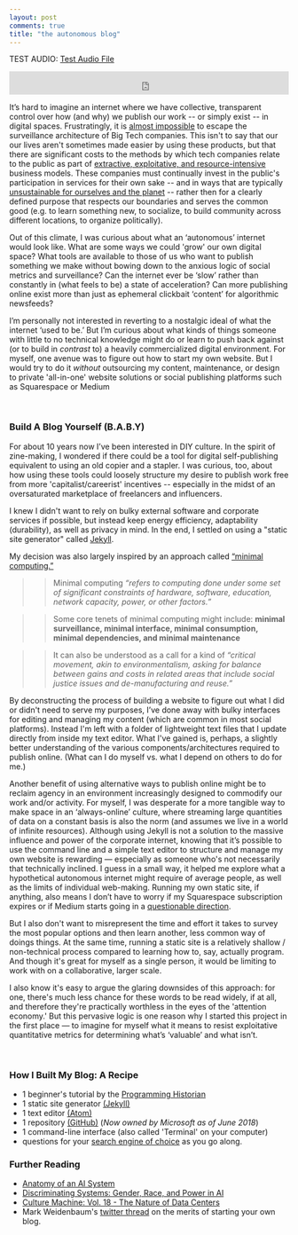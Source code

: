```yaml
---
layout: post
comments: true
title: "the autonomous blog"
---
```

TEST AUDIO: [Test Audio File](https://ia904704.us.archive.org/3/items/obj-287-side-b_202302/OBJ-287_SideB.mp3)

<iframe style="border: 0; width: 100%; height: 42px;" src="https://bandcamp.com/EmbeddedPlayer/album=450814814/size=small/bgcol=ffffff/linkcol=0687f5/track=2434730992/transparent=true/" seamless><a href="https://nazar.bandcamp.com/album/territorial-ep">Territorial EP by Nazar</a></iframe> 

It’s hard to imagine an internet where we have collective, transparent control over how (and why) we publish our work -- or simply exist -- in digital spaces. Frustratingly, it is [almost impossible](https://www.theguardian.com/commentisfree/2019/feb/17/almost-impossible-to-function-without-big-five-tech-giants) to escape the surveillance architecture of Big Tech companies. This isn't to say that our our lives aren't sometimes made easier by using these products, but that there are significant costs to the methods by which tech companies relate to the public as part of [extractive, exploitative, and resource-intensive](https://anatomyof.ai/) business models. These companies must continually invest in the public's participation in services for their own sake -- and in ways that are typically [unsustainable for ourselves and the planet](https://www.theguardian.com/commentisfree/2018/jul/17/internet-climate-carbon-footprint-data-centres) -- rather then for a clearly defined purpose that respects our boundaries and serves the common good (e.g. to learn something new, to socialize, to build community across different locations, to organize politically).

Out of this climate, I was curious about what an ‘autonomous’ internet would look like. What are some ways we could 'grow' our own digital space? What tools are available to those of us who want to publish something we make without bowing down to the anxious logic of social metrics and surveillance? Can the internet ever be ‘slow’ rather than constantly in (what feels to be) a state of acceleration? Can more publishing online exist more than just as ephemeral clickbait ‘content’ for algorithmic newsfeeds?

I’m personally not interested in reverting to a nostalgic ideal of what the internet ‘used to be.’ But I’m curious about what kinds of things someone with little to no technical knowledge might do or learn to push back against (or to build in *contrast* to) a heavily commercialized digital environment. For myself, one avenue was to figure out how to start my own website. But I would try to do it *without* outsourcing my content, maintenance, or design to private 'all-in-one' website solutions or social publishing platforms such as Squarespace or Medium

&nbsp;
&nbsp;

### Build A Blog Yourself (B.A.B.Y)

For about 10 years now I’ve been interested in DIY culture. In the spirit of zine-making, I wondered if there could be a tool for digital self-publishing equivalent to using an old copier and a stapler. I was curious, too, about how using these tools could loosely structure my desire to publish work free from more 'capitalist/careerist' incentives -- especially in the midst of an oversaturated marketplace of freelancers and influencers.

I knew I didn't want to rely on bulky external software and corporate services if possible, but instead keep energy efficiency, adaptability (durability), as well as privacy in mind. In the end, I settled on using a "static site generator" called [Jekyll](https://jekyllrb.com/).

My decision was also largely inspired by an approach called  [“minimal computing.”](https://go-dh.github.io/mincomp/about/)
>>Minimal computing *“refers to computing done under some set of significant constraints of hardware, software, education, network capacity, power, or other factors.”*

>>Some core tenets of minimal computing might include: **minimal surveillance, minimal interface, minimal consumption, minimal dependencies, and minimal maintenance**

>>It can also be understood as a call for a kind of *“critical movement, akin to environmentalism, asking for balance between gains and costs in related areas that include social justice issues and de-manufacturing and reuse.”*  

By deconstructing the process of building a website to figure out what I did or didn't need to serve my purposes, I’ve done away with bulky interfaces for editing and managing my content (which are common in most social platforms). Instead I'm left with a folder of lightweight text files that I update directly from inside my text editor. What I've gained is, perhaps, a slightly better understanding of the various components/architectures required to publish online. (What can I do myself vs. what I depend on others to do for me.)

Another benefit of using alternative ways to publish online might be to reclaim agency in an environment increasingly designed to commodify our work and/or activity. For myself, I was desperate for a more tangible way to make space in an ‘always-online’ culture, where streaming large quantities of data on a constant basis is also the norm (and assumes we live in a world of infinite resources). Although using Jekyll is not a solution to the massive influence and power of the corporate internet, knowing that it’s possible to use the command line and a simple text editor to structure and manage my own website is rewarding — especially as someone who's not necessarily that technically inclined. I guess in a small way, it helped me explore what a hypothetical autonomous internet might require of average people, as well as the limits of individual web-making. Running my own static site, if anything, also means I don’t have to worry if my Squarespace subscription expires or if Medium starts going in a [questionable direction](http://studyhall.xyz/blog/2018/6/12/mediums-mess-the-rise-and-fall-of-the-site-that-was-supposed-to-save-journalism).

But I also don't want to misrepresent the time and effort it takes to survey the most popular options and then learn another, less common way of doings things. At the same time, running a static site is a relatively shallow / non-technical process compared to learning how to, say, actually program. And though it's great for myself as a single person, it would be limiting to work with on a collaborative, larger scale.

I also know it's easy to argue the glaring downsides of this approach: for one, there's much less chance for these words to be read widely, if at all, and therefore they're practically worthless in the eyes of the 'attention economy.' But this pervasive logic is one reason why I started this project in the first place — to imagine for myself what it means to resist exploitative quantitative metrics for determining what’s ‘valuable’ and what isn’t.

&nbsp;

### How I Built My Blog: A Recipe

* 1 beginner's tutorial by the [Programming Historian](https://programminghistorian.org/en/lessons/building-static-sites-with-jekyll-github-pages)
* 1 static site generator [(Jekyll)](https://jekyllrb.com/)
* 1 text editor [(Atom)](https://atom.io/)
* 1 repository [(GitHub)](https://github.com/) (*Now owned by Microsoft as of June 2018*)
* 1 command-line interface (also called 'Terminal' on your computer)
* questions for your [search engine of choice](https://duckduckgo.com) as you go along.

### Further Reading

* [Anatomy of an AI System](https://anatomyof.ai/)
* [Discriminating Systems: Gender, Race, and Power in AI](https://ainowinstitute.org/discriminatingsystems.pdf)
* [Culture Machine: Vol. 18 - The Nature of Data Centers](http://culturemachine.net/vol-18-the-nature-of-data-centers/)
* Mark Weidenbaum's [twitter thread](https://twitter.com/disquiet/status/1139208677477347334) on the merits of starting your own blog.





&nbsp;
&nbsp;
